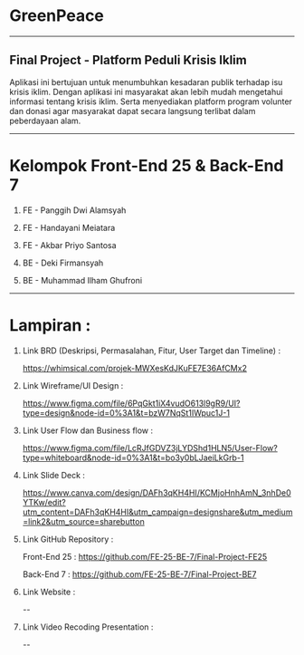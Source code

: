 # GreenPeace

---

## Final Project - Platform Peduli Krisis Iklim

Aplikasi ini bertujuan untuk menumbuhkan kesadaran publik terhadap isu krisis iklim. Dengan aplikasi ini masyarakat akan lebih mudah mengetahui informasi tentang krisis iklim. Serta menyediakan platform program volunter dan donasi agar masyarakat dapat secara langsung terlibat dalam peberdayaan alam.

---

# Kelompok Front-End 25 & Back-End 7

1. FE - Panggih Dwi Alamsyah

2. FE - Handayani Meiatara

3. FE - Akbar Priyo Santosa

4. BE - Deki Firmansyah

5. BE - Muhammad Ilham Ghufroni

---

# Lampiran :

1. Link BRD (Deskripsi, Permasalahan, Fitur, User Target dan Timeline) :

   https://whimsical.com/projek-MWXesKdJKuFE7E36AfCMx2

2. Link Wireframe/UI Design :

   https://www.figma.com/file/6PqGkt1iX4vudO613l9gR9/UI?type=design&node-id=0%3A1&t=bzW7NqSt1IWpuc1J-1

3. Link User Flow dan Business flow :

   https://www.figma.com/file/LcRJfGDVZ3jLYDShd1HLN5/User-Flow?type=whiteboard&node-id=0%3A1&t=bo3y0bLJaeiLkGrb-1

4. Link Slide Deck :

   https://www.canva.com/design/DAFh3qKH4HI/KCMjoHnhAmN_3nhDe0YTKw/edit?utm_content=DAFh3qKH4HI&utm_campaign=designshare&utm_medium=link2&utm_source=sharebutton

5. Link GitHub Repository :

   Front-End 25 : https://github.com/FE-25-BE-7/Final-Project-FE25

   Back-End 7 : https://github.com/FE-25-BE-7/Final-Project-BE7

6. Link Website :

   --

7. Link Video Recoding Presentation :

   --
